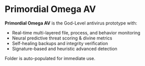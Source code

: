 # Primordial Omega AV

**Primordial Omega AV** is the God-Level antivirus prototype with:

- Real-time multi-layered file, process, and behavior monitoring
- Neural predictive threat scoring & divine metrics
- Self-healing backups and integrity verification
- Signature-based and heuristic advanced detection

Folder is auto-populated for immediate use.
